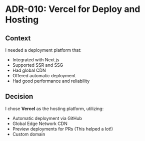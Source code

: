 # ADR-010: Vercel for Deploy and Hosting

## Context

I needed a deployment platform that:

- Integrated with Next.js
- Supported SSR and SSG
- Had global CDN
- Offered automatic deployment
- Had good performance and reliability

## Decision

I chose **Vercel** as the hosting platform, utilizing:

- Automatic deployment via GitHub
- Global Edge Network CDN
- Preview deployments for PRs (This helped a lot!)
- Custom domain
